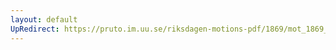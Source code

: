 ```yaml
---
layout: default
UpRedirect: https://pruto.im.uu.se/riksdagen-motions-pdf/1869/mot_1869__ak__316.pdf
---
```


